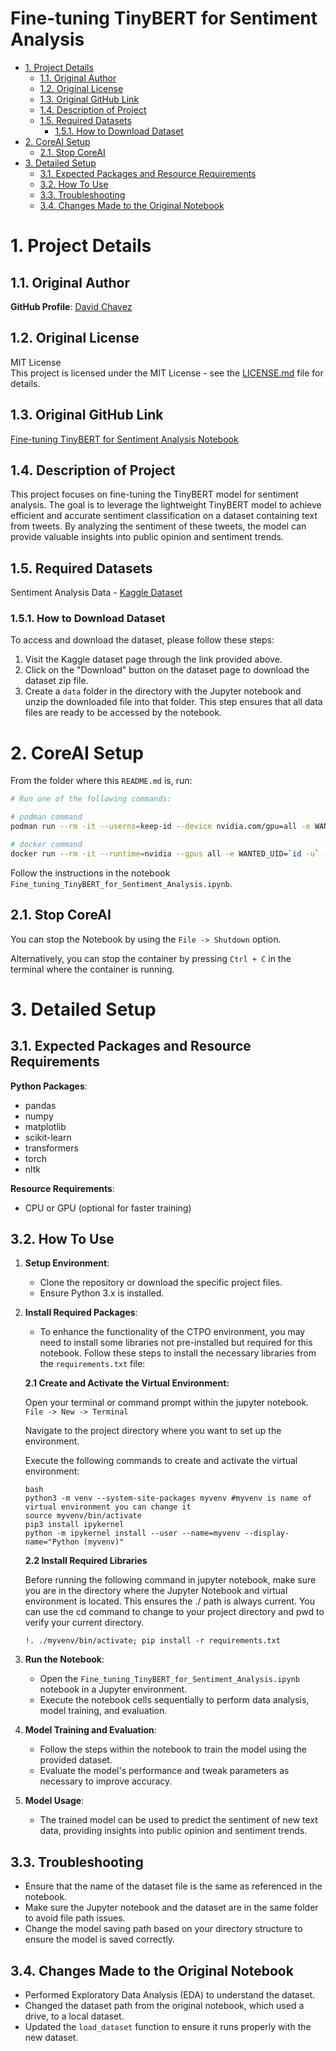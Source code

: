 <h1>Fine-tuning TinyBERT for Sentiment Analysis</h1>

- [1. Project Details](#1-project-details)
  - [1.1. Original Author](#11-original-author)
  - [1.2. Original License](#12-original-license)
  - [1.3. Original GitHub Link](#13-original-github-link)
  - [1.4. Description of Project](#14-description-of-project)
  - [1.5. Required Datasets](#15-required-datasets)
    - [1.5.1. How to Download Dataset](#151-how-to-download-dataset)
- [2. CoreAI Setup](#2-coreai-setup)
  - [2.1. Stop CoreAI](#21-stop-coreai)
- [3. Detailed Setup](#3-detailed-setup)
  - [3.1. Expected Packages and Resource Requirements](#31-expected-packages-and-resource-requirements)
  - [3.2. How To Use](#32-how-to-use)
  - [3.3. Troubleshooting](#33-troubleshooting)
  - [3.4. Changes Made to the Original Notebook](#34-changes-made-to-the-original-notebook)


# 1. Project Details

## 1.1. Original Author

**GitHub Profile**: [David Chavez](https://github.com/dnachavez)

## 1.2. Original License

MIT License  
This project is licensed under the MIT License - see the [LICENSE.md](https://github.com/dnachavez/fine-tuning-tinybert-for-sentiment-analysis/blob/main/LICENSE) file for details.

## 1.3. Original GitHub Link

[Fine-tuning TinyBERT for Sentiment Analysis Notebook](https://github.com/dnachavez/fine-tuning-tinybert-for-sentiment-analysis/blob/main/Fine-tuning%20TinyBERT%20for%20Sentiment%20Analysis.ipynb)

## 1.4. Description of Project

This project focuses on fine-tuning the TinyBERT model for sentiment analysis. The goal is to leverage the lightweight TinyBERT model to achieve efficient and accurate sentiment classification on a dataset containing text from tweets. By analyzing the sentiment of these tweets, the model can provide valuable insights into public opinion and sentiment trends.

## 1.5. Required Datasets

Sentiment Analysis Data - [Kaggle Dataset](https://www.kaggle.com/datasets/abhi8923shriv/sentiment-analysis-dataset?select=test.csv)

### 1.5.1. How to Download Dataset
To access and download the dataset, please follow these steps:

1. Visit the Kaggle dataset page through the link provided above.
2. Click on the "Download" button on the dataset page to download the dataset zip file.
3. Create a `data` folder in the directory with the Jupyter notebook and unzip the downloaded file into that folder. This step ensures that all data files are ready to be accessed by the notebook.

# 2. CoreAI Setup

From the folder where this `README.md` is, run:

```bash
# Run one of the following commands:

# podman command
podman run --rm -it --userns=keep-id --device nvidia.com/gpu=all -e WANTED_UID=`id -u` -e WANTED_GID=`id -g` -e CoreAI_VERBOSE="yes" -v `pwd`:/iti -p 8888:8888 docker.io/infotrend/coreai:latest  /run_jupyter.sh

# docker command
docker run --rm -it --runtime=nvidia --gpus all -e WANTED_UID=`id -u` -e WANTED_GID=`id -g` -e CoreAI_VERBOSE="yes" -v `pwd`:/iti -p 8888:8888 infotrend/coreai:latest  /run_jupyter.sh
```

Follow the instructions in the notebook `Fine_tuning_TinyBERT_for_Sentiment_Analysis.ipynb`.

## 2.1. Stop CoreAI

You can stop the Notebook by using the `File -> Shutdown` option.

Alternatively, you can stop the container by pressing `Ctrl + C` in the terminal where the container is running.

# 3. Detailed Setup

## 3.1. Expected Packages and Resource Requirements

**Python Packages**:
- pandas
- numpy
- matplotlib
- scikit-learn
- transformers
- torch
- nltk

**Resource Requirements**:
- CPU or GPU (optional for faster training)

## 3.2. How To Use

1. **Setup Environment**:
   - Clone the repository or download the specific project files.
   - Ensure Python 3.x is installed.

2. **Install Required Packages**:

   - To enhance the functionality of the CTPO environment, you may need to install some libraries not pre-installed but required for this notebook. Follow these steps to install the necessary libraries from the `requirements.txt` file:

   **2.1 Create and Activate the Virtual Environment:**
   
   Open your terminal or command prompt within the jupyter notebook. `File -> New -> Terminal`
   
   Navigate to the project directory where you want to set up the environment.
   
   Execute the following commands to create and activate the virtual environment:
   
   ```
   bash
   python3 -m venv --system-site-packages myvenv #myvenv is name of virtual environment you can change it
   source myvenv/bin/activate
   pip3 install ipykernel
   python -m ipykernel install --user --name=myvenv --display-name="Python (myvenv)"
   ```
   **2.2 Install Required Libraries**
   
   Before running the following command in jupyter notebook, make sure you are in the directory where the Jupyter Notebook and virtual environment is located. This ensures the ./ path is always current. You can use the cd command to change to your project directory and pwd to verify your current directory.
   
   ```
   !. ./myvenv/bin/activate; pip install -r requirements.txt
   ```

3. **Run the Notebook**:
   - Open the `Fine_tuning_TinyBERT_for_Sentiment_Analysis.ipynb` notebook in a Jupyter environment.
   - Execute the notebook cells sequentially to perform data analysis, model training, and evaluation.

4. **Model Training and Evaluation**:
   - Follow the steps within the notebook to train the model using the provided dataset.
   - Evaluate the model's performance and tweak parameters as necessary to improve accuracy.

5. **Model Usage**:
   - The trained model can be used to predict the sentiment of new text data, providing insights into public opinion and sentiment trends.

## 3.3. Troubleshooting

- Ensure that the name of the dataset file is the same as referenced in the notebook.
- Make sure the Jupyter notebook and the dataset are in the same folder to avoid file path issues.
- Change the model saving path based on your directory structure to ensure the model is saved correctly.

## 3.4. Changes Made to the Original Notebook

- Performed Exploratory Data Analysis (EDA) to understand the dataset.
- Changed the dataset path from the original notebook, which used a drive, to a local dataset.
- Updated the `load_dataset` function to ensure it runs properly with the new dataset.

